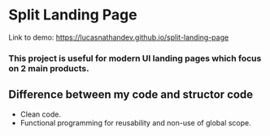 # Split Landing Page
Link to demo: https://lucasnathandev.github.io/split-landing-page
### This project is useful for modern UI landing pages which focus on 2 main products.

## Difference between my code and structor code
- Clean code.
- Functional programming for reusability and non-use of global scope.
